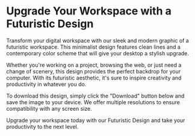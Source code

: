 <!--font:Poppins-->

# Upgrade Your Workspace with a Futuristic Design

Transform your digital workspace with our sleek and modern graphic of a futuristic workspace. This minimalist design features clean lines and a contemporary color scheme that will give your desktop a stylish upgrade.

Whether you're working on a project, browsing the web, or just need a change of scenery, this design provides the perfect backdrop for your computer. With its futuristic aesthetic, it's sure to inspire creativity and productivity in whatever you do.

To download this design, simply click the "Download" button below and save the image to your device. We offer multiple resolutions to ensure compatibility with any screen size.

Upgrade your workspace today with our Futuristic Design and take your productivity to the next level.

<!--

Write me markdown content of website with wallpaper:

"A minimalist graphic of a futuristic workspace, with sleek lines and a modern color scheme."

The header of the page should not be copy of the text but rather a real content of the website which is using this wallpaper.


---


# Futuristic Workspace Wallpaper

Enhance your desktop with our minimalist graphic of a futuristic workspace. The sleek lines and modern color scheme will give your computer a stylish upgrade. Whether you're working on a big project or just browsing the web, this wallpaper will provide the perfect backdrop for your digital workspace.

To download this wallpaper, simply click the "Download" button below and save the image to your device. We offer multiple resolutions to ensure compatibility with any screen size. 

Upgrade your desktop today with our Futuristic Workspace Wallpaper.


---


Heading should not include word "wallpaper". The website should not be about the wallpaper itself, wallpaper is just a related background, rewrite whole content.


---


# Elevate Your Digital Workspace with a Futuristic Design

Transform your digital workspace with our sleek and modern graphic of a futuristic workspace. This minimalist design features clean lines and a contemporary color scheme that will give your desktop a stylish upgrade. 

Whether you're working on a big project, browsing the web, or just need a change of scenery, this design provides the perfect backdrop for your computer. With its futuristic aesthetic, it's sure to inspire creativity and productivity in whatever you do.

To download this design, simply click the "Download" button below and save the image to your device. We offer multiple resolutions to ensure compatibility with any screen size. 

Upgrade your digital workspace today with our Futuristic Design and take your productivity to the next level.


---


Heading is too long, rewrite whole content.


---


# Futuristic Design for Your Digital Workspace

Enhance your digital workspace with our sleek and modern graphic of a futuristic workspace. This minimalist design features clean lines and a contemporary color scheme that will give your desktop a stylish upgrade.

Whether you're working on a project, browsing the web, or just need a change of scenery, this design provides the perfect backdrop for your computer. With its futuristic aesthetic, it's sure to inspire creativity and productivity in whatever you do.

To download this design, simply click the "Download" button below and save the image to your device. We offer multiple resolutions to ensure compatibility with any screen size.

Upgrade your digital workspace today with our Futuristic Design and take your productivity to the next level.


---


Heading is too long, rewrite whole content.


---


# Upgrade Your Workspace with a Futuristic Design

Transform your digital workspace with our sleek and modern graphic of a futuristic workspace. This minimalist design features clean lines and a contemporary color scheme that will give your desktop a stylish upgrade.

Whether you're working on a project, browsing the web, or just need a change of scenery, this design provides the perfect backdrop for your computer. With its futuristic aesthetic, it's sure to inspire creativity and productivity in whatever you do.

To download this design, simply click the "Download" button below and save the image to your device. We offer multiple resolutions to ensure compatibility with any screen size.

Upgrade your workspace today with our Futuristic Design and take your productivity to the next level.


---


Write me a Google font which is best fitting for the website.

Pick from the list:
- Inter
- Open Sans
- Futura
- Lobster
- Great Vibes
- Montserrat
- Barlow Condensed
- Poppins
- Alegreya
- Dancing Script
- Lato
- Roboto
- Playfair Display
- Raleway
- Exo 2
- IBM Plex Sans
- Orbitron


Write just the font name nothing else.


---


Poppins

-->
